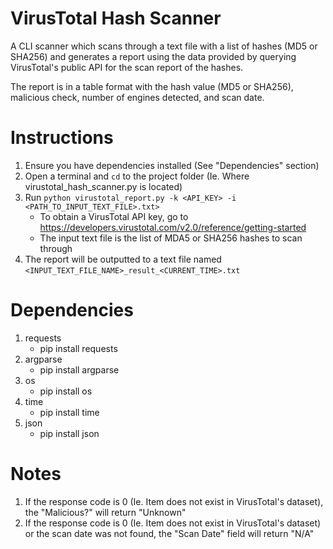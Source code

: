 # VirusTotal Hash Scanner

A CLI scanner which scans through a text file with a list of hashes (MD5 or SHA256) and generates a report using the data provided by querying VirusTotal's public API for the scan report of the hashes.

The report is in a table format with the hash value (MD5 or SHA256), malicious check, number of engines detected, and scan date.

# Instructions

1) Ensure you have dependencies installed (See "Dependencies" section)
2) Open a terminal and `cd` to the project folder (Ie. Where virustotal_hash_scanner.py is located)
3) Run `python virustotal_report.py -k <API_KEY> -i <PATH_TO_INPUT_TEXT_FILE>.txt>`
   - To obtain a VirusTotal API key, go to https://developers.virustotal.com/v2.0/reference/getting-started
   - The input text file is the list of MDA5 or SHA256 hashes to scan through
4) The report will be outputted to a text file named `<INPUT_TEXT_FILE_NAME>_result_<CURRENT_TIME>.txt`

# Dependencies

1) requests
    - pip install requests
2) argparse
    - pip install argparse
3) os
    - pip install os
4) time
    - pip install time
5) json
    - pip install json

# Notes

1) If the response code is 0 (Ie. Item does not exist in VirusTotal's dataset), the "Malicious?" will return "Unknown"
2) If the response code is 0 (Ie. Item does not exist in VirusTotal's dataset) or the scan date was not found, the "Scan Date" field will return "N/A"
